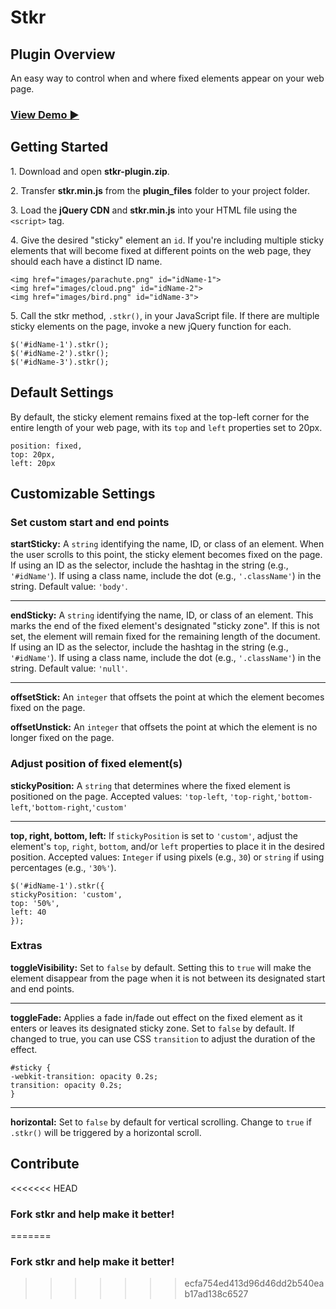 # Stkr

## Plugin Overview

An easy way to control when and where fixed elements appear on your web page.

### [View Demo &#9654;](http://francinen.github.io/stkr-plugin/demo.html) 

## Getting Started
1\. Download and open **stkr-plugin.zip**.

2\. Transfer **stkr.min.js** from the **plugin_files** folder to your project folder.

3\. Load the **jQuery CDN** and **stkr.min.js** into your HTML file using the `<script>` tag.

4\. Give the desired "sticky" element an `id`. If you're including multiple sticky elements that will become fixed at different points on the web page, they should each have a distinct ID name.

```
<img href="images/parachute.png" id="idName-1">
<img href="images/cloud.png" id="idName-2">
<img href="images/bird.png" id="idName-3">
``` 

5\. Call the stkr method, `.stkr()`, in your JavaScript file. If there are multiple sticky elements on the page, invoke a new jQuery function for each.

```
$('#idName-1').stkr();
$('#idName-2').stkr();
$('#idName-3').stkr();
```

## Default Settings
By default, the sticky element remains fixed at the top-left corner for the entire length of your web page, with its `top` and `left` properties set to 20px.

```
position: fixed,
top: 20px,
left: 20px
```

## Customizable Settings

### Set custom start and end points
**startSticky:** A `string` identifying the name, ID, or class of an element. When the user scrolls to this point, the sticky element becomes fixed on the page. If using an ID as the selector, include the hashtag in the string (e.g., `'#idName'`). If using a class name, include the dot (e.g., `'.className'`) in the string. Default value: `'body'`.
***
**endSticky:** A `string` identifying the name, ID, or class of an element. This marks the end of the fixed element's designated "sticky zone". If this is not set, the element will remain fixed for the remaining length of the document. If using an ID as the selector, include the hashtag in the string (e.g., `'#idName'`). If using a class name, include the dot (e.g., `'.className'`) in the string. Default value: `'null'`.
***
**offsetStick:** An `integer` that offsets the point at which the element becomes fixed on the page. 

**offsetUnstick:** An `integer` that offsets the point at which the element is no longer fixed on the page.

### Adjust position of fixed element(s)
**stickyPosition:** A `string` that determines where the fixed element is positioned on the page. Accepted values: `'top-left`, `'top-right`,`'bottom-left`,`'bottom-right`,`'custom'`
***
**top, right, bottom, left:** If `stickyPosition` is set to `'custom'`, adjust the element's `top`, `right`, `bottom`, and/or `left` properties to place it in the desired position. Accepted values: `Integer` if using pixels (e.g., `30`) or `string` if using percentages (e.g., `'30%'`).

```
$('#idName-1').stkr({
stickyPosition: 'custom',
top: '50%',
left: 40
});
```

### Extras

**toggleVisibility:** Set to `false` by default. Setting this to `true` will make the element disappear from the page when it is not between its designated start and end points.

***
**toggleFade:** Applies a fade in/fade out effect on the fixed element as it enters or leaves its designated sticky zone. Set to `false` by default. If changed to true, you can use CSS `transition` to adjust the duration of the effect.

```
#sticky {
-webkit-transition: opacity 0.2s;
transition: opacity 0.2s;
}
```

***
**horizontal:** Set to `false` by default for vertical scrolling. Change to `true` if `.stkr()` will be triggered by a horizontal scroll.

## Contribute
<<<<<<< HEAD
### Fork stkr and help make it better!
=======
### Fork stkr and help make it better!
>>>>>>> ecfa754ed413d96d46dd2b540eab17ad138c6527
